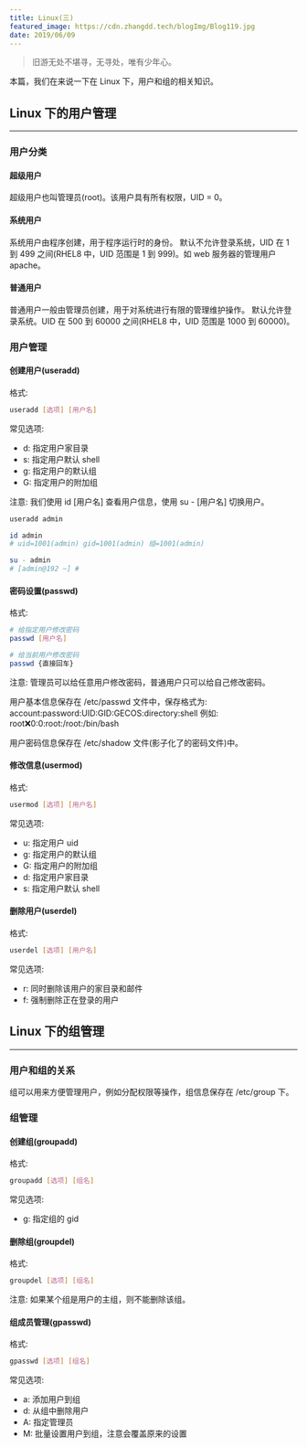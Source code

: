 ```yaml
---
title: Linux(三)
featured_image: https://cdn.zhangdd.tech/blogImg/Blog119.jpg
date: 2019/06/09
---
```


> 旧游无处不堪寻，无寻处，唯有少年心。

本篇，我们在来说一下在 Linux 下，用户和组的相关知识。

## Linux 下的用户管理
***  
### 用户分类
#### 超级用户
超级用户也叫管理员(root)。该用户具有所有权限，UID = 0。

#### 系统用户
系统用户由程序创建，用于程序运行时的身份。
默认不允许登录系统，UID 在 1 到 499 之间(RHEL8 中，UID 范围是 1 到 999)。如 web 服务器的管理用户 apache。

#### 普通用户
普通用户一般由管理员创建，用于对系统进行有限的管理维护操作。
默认允许登录系统。UID 在 500 到 60000 之间(RHEL8 中，UID 范围是 1000 到 60000)。

### 用户管理
#### 创建用户(useradd)
格式: 
``` sh
useradd [选项] [用户名]
```

常见选项: 
- d: 指定用户家目录
- s: 指定用户默认 shell
- g: 指定用户的默认组
- G: 指定用户的附加组

注意: 我们使用 id [用户名] 查看用户信息，使用 su - [用户名] 切换用户。
``` sh
useradd admin

id admin
# uid=1001(admin) gid=1001(admin) 组=1001(admin)

su - admin
# [admin@192 ~] #
```

#### 密码设置(passwd)
格式: 
``` sh
# 给指定用户修改密码
passwd [用户名]

# 给当前用户修改密码
passwd {直接回车}
```

注意: 管理员可以给任意用户修改密码，普通用户只可以给自己修改密码。

用户基本信息保存在 /etc/passwd 文件中，保存格式为: account:password:UID:GID:GECOS:directory:shell
例如: 
root:x:0:0:root:/root:/bin/bash

用户密码信息保存在 /etc/shadow 文件(影子化了的密码文件)中。

#### 修改信息(usermod)
格式: 
``` sh
usermod [选项] [用户名]
```

常见选项: 
- u: 指定用户 uid
- g: 指定用户的默认组
- G: 指定用户的附加组
- d: 指定用户家目录
- s: 指定用户默认 shell


#### 删除用户(userdel)
格式: 
``` sh
userdel [选项] [用户名]
```

常见选项: 
- r: 同时删除该用户的家目录和邮件
- f: 强制删除正在登录的用户

## Linux 下的组管理
***  
### 用户和组的关系
组可以用来方便管理用户，例如分配权限等操作，组信息保存在 /etc/group 下。

### 组管理
#### 创建组(groupadd)
格式: 
``` sh
groupadd [选项] [组名]
```

常见选项: 
- g: 指定组的 gid

#### 删除组(groupdel)
格式: 
``` sh
groupdel [选项] [组名]
```

注意: 如果某个组是用户的主组，则不能删除该组。

#### 组成员管理(gpasswd)
格式: 
``` sh
gpasswd [选项] [组名]
```

常见选项: 
- a: 添加用户到组
- d: 从组中删除用户
- A: 指定管理员
- M: 批量设置用户到组，注意会覆盖原来的设置